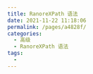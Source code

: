 ```yaml
---
title: RanoreXPath 语法
date: 2021-11-22 11:18:06
permalink: /pages/a4828f/
categories:
  - 高级
  - RanoreXPath 语法
tags:
  - 
---
```

